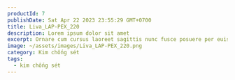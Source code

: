 ```yaml
---
productId: 7
publishDate: Sat Apr 22 2023 23:55:29 GMT+0700
title: Liva_LAP-PEX_220
description: Lorem ipsum dolor sit amet
excerpt: Ornare cum cursus laoreet sagittis nunc fusce posuere per euismod dis vehicula a, semper fames lacus maecenas
image: ~/assets/images/Liva_LAP-PEX_220.png
category: Kim chống sét
tags:
  - kim chống sét
---
```

